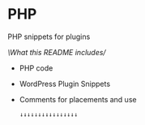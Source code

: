 # PHP
PHP snippets for plugins

*\What this README includes/*
- PHP code <? ?>
- WordPress Plugin Snippets
- Comments for placements and use

      ↓↓↓↓↓↓↓↓↓↓↓↓↓↓↓↓

